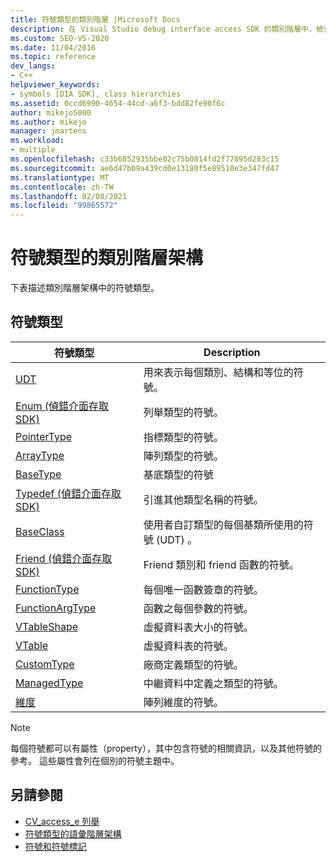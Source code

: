 ```yaml
---
title: 符號類型的類別階層 |Microsoft Docs
description: 在 Visual Studio debug interface access SDK 的類別階層中，檢查符號類型的清單。
ms.custom: SEO-VS-2020
ms.date: 11/04/2016
ms.topic: reference
dev_langs:
- C++
helpviewer_keywords:
- symbols [DIA SDK], class hierarchies
ms.assetid: 0ccd6990-4654-44cd-a6f3-bdd82fe90f6c
author: mikejo5000
ms.author: mikejo
manager: jmartens
ms.workload:
- multiple
ms.openlocfilehash: c33b6852935bbe02c75b0814fd2f77095d283c15
ms.sourcegitcommit: ae6d47b09a439cd0e13180f5e89510e3e347fd47
ms.translationtype: MT
ms.contentlocale: zh-TW
ms.lasthandoff: 02/08/2021
ms.locfileid: "99865572"
---
```

# <a name="class-hierarchy-of-symbol-types"></a>符號類型的類別階層架構
下表描述類別階層架構中的符號類型。

## <a name="symbol-types"></a>符號類型

|符號類型|Description|
|-----------------|-----------------|
|[UDT](../../debugger/debug-interface-access/udt.md)|用來表示每個類別、結構和等位的符號。|
|[Enum (偵錯介面存取 SDK)](../../debugger/debug-interface-access/enum-debug-interface-access-sdk.md)|列舉類型的符號。|
|[PointerType](../../debugger/debug-interface-access/pointertype.md)|指標類型的符號。|
|[ArrayType](../../debugger/debug-interface-access/arraytype.md)|陣列類型的符號。|
|[BaseType](../../debugger/debug-interface-access/basetype.md)|基底類型的符號|
|[Typedef (偵錯介面存取 SDK)](../../debugger/debug-interface-access/typedef-debug-interface-access-sdk.md)|引進其他類型名稱的符號。|
|[BaseClass](../../debugger/debug-interface-access/baseclass.md)|使用者自訂類型的每個基類所使用的符號 (UDT) 。|
|[Friend (偵錯介面存取 SDK)](../../debugger/debug-interface-access/friend-debug-interface-access-sdk.md)|Friend 類別和 friend 函數的符號。|
|[FunctionType](../../debugger/debug-interface-access/functiontype.md)|每個唯一函數簽章的符號。|
|[FunctionArgType](../../debugger/debug-interface-access/functionargtype.md)|函數之每個參數的符號。|
|[VTableShape](../../debugger/debug-interface-access/vtableshape.md)|虛擬資料表大小的符號。|
|[VTable](../../debugger/debug-interface-access/vtable.md)|虛擬資料表的符號。|
|[CustomType](../../debugger/debug-interface-access/customtype.md)|廠商定義類型的符號。|
|[ManagedType](../../debugger/debug-interface-access/managedtype.md)|中繼資料中定義之類型的符號。|
|[維度](../../debugger/debug-interface-access/dimension.md)|陣列維度的符號。|

> [!NOTE]
> 每個符號都可以有屬性（property），其中包含符號的相關資訊，以及其他符號的參考。 這些屬性會列在個別的符號主題中。

## <a name="see-also"></a>另請參閱
- [CV_access_e 列舉](../../debugger/debug-interface-access/cv-access-e.md)
- [符號類型的語彙階層架構](../../debugger/debug-interface-access/lexical-hierarchy-of-symbol-types.md)
- [符號和符號標記](../../debugger/debug-interface-access/symbols-and-symbol-tags.md)